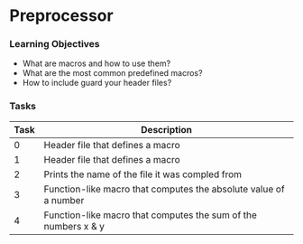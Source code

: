 # Preprocessor

### Learning Objectives
- What are macros and how to use them?
- What are the most common predefined macros?
- How to include guard your header files?

### Tasks
Task | Description
------------ | -------------
0 | Header file that defines a macro |
1 | Header file that defines a macro |
2 | Prints the name of the file it was compled from |
3 | Function-like macro that computes the absolute value of a number |
4 | Function-like macro that computes the sum of the numbers x & y|
